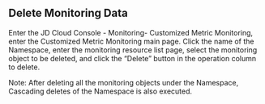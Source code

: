 ## Delete Monitoring Data
Enter the JD Cloud Console - Monitoring- Customized Metric Monitoring, enter the Customized Metric Monitoring main page. Click the name of the Namespace, enter the monitoring resource list page, select the monitoring object to be deleted, and click the “Delete” button in the operation column to delete.

Note: After deleting all the monitoring objects under the Namespace, Cascading deletes of the Namespace is also executed.
